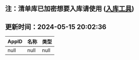 ## 注：清单库已加密想要入库请使用 ([入库工具](https://github.com/BlankTMing/ManifestAutoUpdate/releases))

## 更新时间：2024-05-15 20:02:36
| AppID | 名称 | 类型  |
| :-------------------- | :----------------------------- | :----------- |
| null | null| null |
